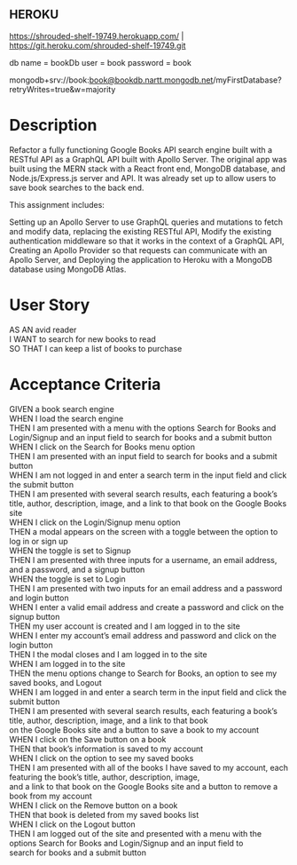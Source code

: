 ## HEROKU
https://shrouded-shelf-19749.herokuapp.com/ | https://git.heroku.com/shrouded-shelf-19749.git

db name = bookDb
user = book
password = book

mongodb+srv://book:book@bookdb.nartt.mongodb.net/myFirstDatabase?retryWrites=true&w=majority

# Description
Refactor a fully functioning Google Books API search engine built with a RESTful API as a GraphQL API built with Apollo Server. The original app was built using the MERN stack with a React front end, MongoDB database, and Node.js/Express.js server and API. It was already set up to allow users to save book searches to the back end.

This assignment includes:

Setting up an Apollo Server to use GraphQL queries and mutations to fetch and modify data, replacing the existing RESTful API,
Modify the existing authentication middleware so that it works in the context of a GraphQL API,
Creating an Apollo Provider so that requests can communicate with an Apollo Server, and
Deploying the application to Heroku with a MongoDB database using MongoDB Atlas.
# User Story
AS AN avid reader<br>
I WANT to search for new books to read<br>
SO THAT I can keep a list of books to purchase<br>

# Acceptance Criteria
GIVEN a book search engine <br>
WHEN I load the search engine<br>
THEN I am presented with a menu with the options Search for Books and Login/Signup and an input field to search for books and a submit button<br>
WHEN I click on the Search for Books menu option<br>
THEN I am presented with an input field to search for books and a submit button<br>
WHEN I am not logged in and enter a search term in the input field and click the submit button<br>
THEN I am presented with several search results, each featuring a book’s title, author, description, image, and a link to that book on the Google Books site<br>
WHEN I click on the Login/Signup menu option<br>
THEN a modal appears on the screen with a toggle between the option to log in or sign up<br>
WHEN the toggle is set to Signup<br>
THEN I am presented with three inputs for a username, an email address, and a password, and a signup button<br>
WHEN the toggle is set to Login<br>
THEN I am presented with two inputs for an email address and a password and login button<br>
WHEN I enter a valid email address and create a password and click on the signup button<br>
THEN my user account is created and I am logged in to the site<br>
WHEN I enter my account’s email address and password and click on the login button<br>
THEN I the modal closes and I am logged in to the site<br>
WHEN I am logged in to the site<br>
THEN the menu options change to Search for Books, an option to see my saved books, and Logout<br>
WHEN I am logged in and enter a search term in the input field and click the submit button<br>
THEN I am presented with several search results, each featuring a book’s title, author, description, image, and a link to that book <br>on the Google Books site and a button to save a book to my account<br>
WHEN I click on the Save button on a book<br>
THEN that book’s information is saved to my account<br>
WHEN I click on the option to see my saved books<br>
THEN I am presented with all of the books I have saved to my account, each featuring the book’s title, author, description, image, <br>and a link to that book on the Google Books site and a button to remove a book from my account<br>
WHEN I click on the Remove button on a book<br>
THEN that book is deleted from my saved books list<br>
WHEN I click on the Logout button<br>
THEN I am logged out of the site and presented with a menu with the options Search for Books and Login/Signup and an input field to <br>search for books and a submit button  <br>